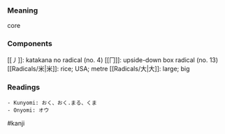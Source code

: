 ### Meaning

core

### Components

[[丿]]: katakana no radical (no. 4) [[冂]]: upside-down box radical (no. 13) [[Radicals/米|米]]: rice; USA; metre [[Radicals/大|大]]: large; big

### Readings

```
- Kunyomi: おく、おく.まる、くま
- Onyomi: オウ
```

#kanji